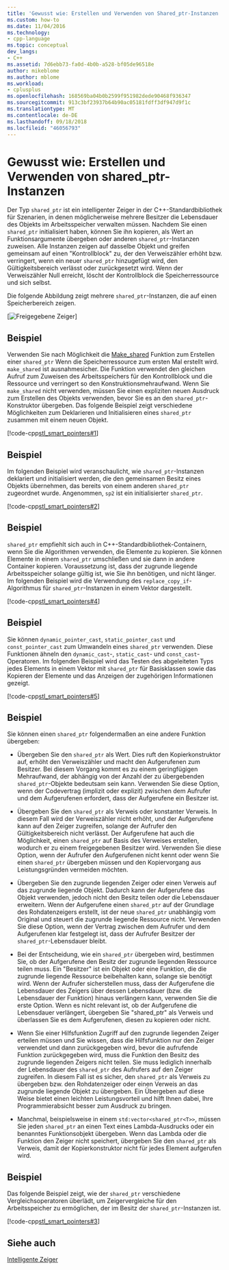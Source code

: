 ```yaml
---
title: 'Gewusst wie: Erstellen und Verwenden von Shared_ptr-Instanzen | Microsoft-Dokumentation'
ms.custom: how-to
ms.date: 11/04/2016
ms.technology:
- cpp-language
ms.topic: conceptual
dev_langs:
- C++
ms.assetid: 7d6ebb73-fa0d-4b0b-a528-bf05de96518e
author: mikeblome
ms.author: mblome
ms.workload:
- cplusplus
ms.openlocfilehash: 168569ba04b0b2599f951982dede90468f936347
ms.sourcegitcommit: 913c3bf23937b64b90ac05181fdff3df947d9f1c
ms.translationtype: MT
ms.contentlocale: de-DE
ms.lasthandoff: 09/18/2018
ms.locfileid: "46056793"
---
```

# <a name="how-to-create-and-use-sharedptr-instances"></a>Gewusst wie: Erstellen und Verwenden von shared_ptr-Instanzen

Der Typ `shared_ptr` ist ein intelligenter Zeiger in der C++-Standardbibliothek für Szenarien, in denen möglicherweise mehrere Besitzer die Lebensdauer des Objekts im Arbeitsspeicher verwalten müssen. Nachdem Sie einen `shared_ptr` initialisiert haben, können Sie ihn kopieren, als Wert an Funktionsargumente übergeben oder anderen `shared_ptr`-Instanzen zuweisen. Alle Instanzen zeigen auf dasselbe Objekt und greifen gemeinsam auf einen "Kontrollblock" zu, der den Verweiszähler erhöht bzw. verringert, wenn ein neuer `shared_ptr` hinzugefügt wird, den Gültigkeitsbereich verlässt oder zurückgesetzt wird. Wenn der Verweiszähler Null erreicht, löscht der Kontrollblock die Speicherressource und sich selbst.

Die folgende Abbildung zeigt mehrere `shared_ptr`-Instanzen, die auf einen Speicherbereich zeigen.

[![Freigegebene Zeiger](../cpp/media/shared_ptr.png "\"shared_ptr\"")]

## <a name="example"></a>Beispiel

Verwenden Sie nach Möglichkeit die [Make_shared](../standard-library/memory-functions.md#make_shared) Funktion zum Erstellen einer `shared_ptr` Wenn die Speicherressource zum ersten Mal erstellt wird. `make_shared` ist ausnahmesicher. Die Funktion verwendet den gleichen Aufruf zum Zuweisen des Arbeitsspeichers für den Kontrollblock und die Ressource und verringert so den Konstruktionsmehraufwand. Wenn Sie `make_shared` nicht verwenden, müssen Sie einen expliziten neuen Ausdruck zum Erstellen des Objekts verwenden, bevor Sie es an den `shared_ptr`-Konstruktor übergeben. Das folgende Beispiel zeigt verschiedene Möglichkeiten zum Deklarieren und Initialisieren eines `shared_ptr` zusammen mit einem neuen Objekt.

[!code-cpp[stl_smart_pointers#1](../cpp/codesnippet/CPP/how-to-create-and-use-shared-ptr-instances_1.cpp)]

## <a name="example"></a>Beispiel

Im folgenden Beispiel wird veranschaulicht, wie `shared_ptr`-Instanzen deklariert und initialisiert werden, die den gemeinsamen Besitz eines Objekts übernehmen, das bereits von einem anderen `shared_ptr` zugeordnet wurde. Angenommen, `sp2` ist ein initialisierter `shared_ptr`.

[!code-cpp[stl_smart_pointers#2](../cpp/codesnippet/CPP/how-to-create-and-use-shared-ptr-instances_2.cpp)]

## <a name="example"></a>Beispiel

`shared_ptr` empfiehlt sich auch in C++-Standardbibliothek-Containern, wenn Sie die Algorithmen verwenden, die Elemente zu kopieren. Sie können Elemente in einem `shared_ptr` umschließen und sie dann in andere Container kopieren. Voraussetzung ist, dass der zugrunde liegende Arbeitsspeicher solange gültig ist, wie Sie ihn benötigen, und nicht länger. Im folgenden Beispiel wird die Verwendung des `replace_copy_if`-Algorithmus für `shared_ptr`-Instanzen in einem Vektor dargestellt.

[!code-cpp[stl_smart_pointers#4](../cpp/codesnippet/CPP/how-to-create-and-use-shared-ptr-instances_3.cpp)]

## <a name="example"></a>Beispiel

Sie können `dynamic_pointer_cast`, `static_pointer_cast` und `const_pointer_cast` zum Umwandeln eines `shared_ptr` verwenden. Diese Funktionen ähneln den `dynamic_cast`-, `static_cast`- und `const_cast`-Operatoren. Im folgenden Beispiel wird das Testen des abgeleiteten Typs jedes Elements in einem Vektor mit `shared_ptr` für Basisklassen sowie das Kopieren der Elemente und das Anzeigen der zugehörigen Informationen gezeigt.

[!code-cpp[stl_smart_pointers#5](../cpp/codesnippet/CPP/how-to-create-and-use-shared-ptr-instances_4.cpp)]

## <a name="example"></a>Beispiel

Sie können einen `shared_ptr` folgendermaßen an eine andere Funktion übergeben:

- Übergeben Sie den `shared_ptr` als Wert. Dies ruft den Kopierkonstruktor auf, erhöht den Verweiszähler und macht den Aufgerufenen zum Besitzer. Bei diesem Vorgang kommt es zu einem geringfügigen Mehraufwand, der abhängig von der Anzahl der zu übergebenden `shared_ptr`-Objekte bedeutsam sein kann. Verwenden Sie diese Option, wenn der Codevertrag (implizit oder explizit) zwischen dem Aufrufer und dem Aufgerufenen erfordert, dass der Aufgerufene ein Besitzer ist.

- Übergeben Sie den `shared_ptr` als Verweis oder konstanter Verweis. In diesem Fall wird der Verweiszähler nicht erhöht, und der Aufgerufene kann auf den Zeiger zugreifen, solange der Aufrufer den Gültigkeitsbereich nicht verlässt. Der Aufgerufene hat auch die Möglichkeit, einen `shared_ptr` auf Basis des Verweises erstellen, wodurch er zu einem freigegebenen Besitzer wird. Verwenden Sie diese Option, wenn der Aufrufer den Aufgerufenen nicht kennt oder wenn Sie einen `shared_ptr` übergeben müssen und den Kopiervorgang aus Leistungsgründen vermeiden möchten.

- Übergeben Sie den zugrunde liegenden Zeiger oder einen Verweis auf das zugrunde liegende Objekt. Dadurch kann der Aufgerufene das Objekt verwenden, jedoch nicht den Besitz teilen oder die Lebensdauer erweitern. Wenn der Aufgerufene einen `shared_ptr` auf der Grundlage des Rohdatenzeigers erstellt, ist der neue `shared_ptr` unabhängig vom Original und steuert die zugrunde liegende Ressource nicht. Verwenden Sie diese Option, wenn der Vertrag zwischen dem Aufrufer und dem Aufgerufenen klar festgelegt ist, dass der Aufrufer Besitzer der `shared_ptr`-Lebensdauer bleibt.

- Bei der Entscheidung, wie ein `shared_ptr` übergeben wird, bestimmen Sie, ob der Aufgerufene den Besitz der zugrunde liegenden Ressource teilen muss. Ein "Besitzer" ist ein Objekt oder eine Funktion, die die zugrunde liegende Ressource beibehalten kann, solange sie benötigt wird. Wenn der Aufrufer sicherstellen muss, dass der Aufgerufene die Lebensdauer des Zeigers über dessen Lebensdauer (bzw. die Lebensdauer der Funktion) hinaus verlängern kann, verwenden Sie die erste Option. Wenn es nicht relevant ist, ob der Aufgerufene die Lebensdauer verlängert, übergeben Sie "shared_ptr" als Verweis und überlassen Sie es dem Aufgerufenen, diesen zu kopieren oder nicht.

- Wenn Sie einer Hilfsfunktion Zugriff auf den zugrunde liegenden Zeiger erteilen müssen und Sie wissen, dass die Hilfsfunktion nur den Zeiger verwendet und dann zurückgegeben wird, bevor die aufrufende Funktion zurückgegeben wird, muss die Funktion den Besitz des zugrunde liegenden Zeigers nicht teilen. Sie muss lediglich innerhalb der Lebensdauer des `shared_ptr` des Aufrufers auf den Zeiger zugreifen. In diesem Fall ist es sicher, den `shared_ptr` als Verweis zu übergeben bzw. den Rohdatenzeiger oder einen Verweis an das zugrunde liegende Objekt zu übergeben. Ein Übergeben auf diese Weise bietet einen leichten Leistungsvorteil und hilft Ihnen dabei, Ihre Programmierabsicht besser zum Ausdruck zu bringen.

- Manchmal, beispielsweise in einem `std:vector<shared_ptr<T>>`, müssen Sie jeden `shared_ptr` an einen Text eines Lambda-Ausdrucks oder ein benanntes Funktionsobjekt übergeben. Wenn das Lambda oder die Funktion den Zeiger nicht speichert, übergeben Sie den `shared_ptr` als Verweis, damit der Kopierkonstruktor nicht für jedes Element aufgerufen wird.

## <a name="example"></a>Beispiel

Das folgende Beispiel zeigt, wie der `shared_ptr` verschiedene Vergleichsoperatoren überlädt, um Zeigervergleiche für den Arbeitsspeicher zu ermöglichen, der im Besitz der `shared_ptr`-Instanzen ist.

[!code-cpp[stl_smart_pointers#3](../cpp/codesnippet/CPP/how-to-create-and-use-shared-ptr-instances_6.cpp)]

## <a name="see-also"></a>Siehe auch

[Intelligente Zeiger](../cpp/smart-pointers-modern-cpp.md)
